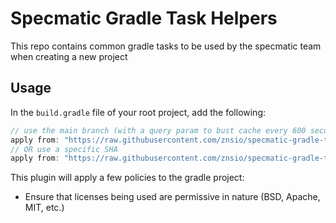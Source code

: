 # Specmatic Gradle Task Helpers

This repo contains common gradle tasks to be used by the specmatic team when creating a new project

## Usage

In the `build.gradle` file of your root project, add the following:

```groovy
// use the main branch (with a query param to bust cache every 600 seconds)
apply from: "https://raw.githubusercontent.com/znsio/specmatic-gradle-task-helpers/refs/heads/main/helper.gradle?_=${(int) (new Date().toInstant().epochSecond / 600)}"
// OR use a specific SHA
apply from: "https://raw.githubusercontent.com/znsio/specmatic-gradle-task-helpers/<GIT_COMMITISH>/helper.gradle"
```

This plugin will apply a few policies to the gradle project:

* Ensure that licenses being used are permissive in nature (BSD, Apache, MIT, etc.) 
